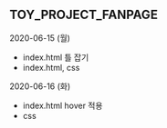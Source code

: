 ## TOY_PROJECT_FANPAGE

2020-06-15 (월)
* index.html 틀 잡기
* index.html, css

2020-06-16 (화)
* index.html hover 적용
* css 
